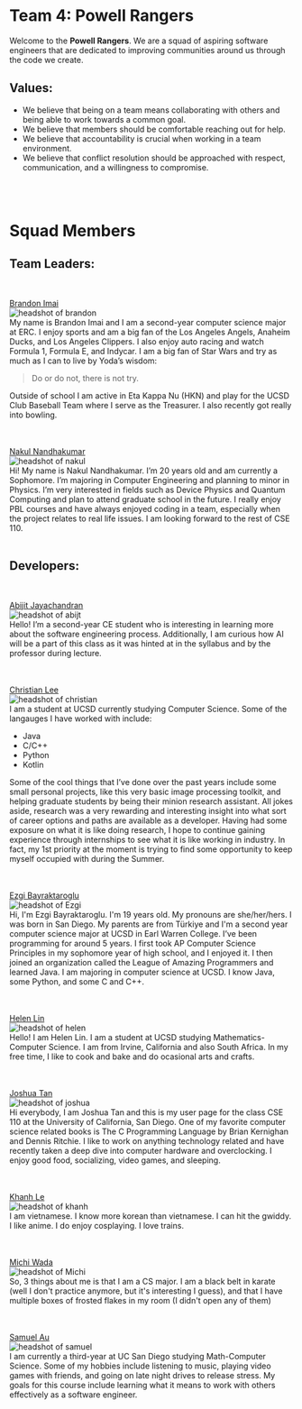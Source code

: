 # Team 4: Powell Rangers
Welcome to the **Powell Rangers**. We are a squad of aspiring software engineers that
are dedicated to improving communities around us through the code we create. 

## Values:
- We believe that being on a team means collaborating with others and being able
  to work towards a common goal.
- We believe that members should be comfortable reaching out for help.
- We believe that accountability is crucial when working in a team environment.
- We believe that conflict resolution should be approached with respect,
  communication, and a willingness to compromise.

<br><br>

# Squad Members

## Team Leaders:
<br>

[Brandon Imai](https://bimai25.github.io/cse110-lab1/) <br>
![headshot of brandon](/admin/teamheadshots/brandonheadshot.png) <br>
My name is Brandon Imai and I am a second-year computer science major at ERC. I enjoy sports and am a big fan of the Los Angeles Angels, Anaheim Ducks, and Los Angeles Clippers. I also enjoy auto racing and watch Formula 1, Formula E, and Indycar. I am a big fan of Star Wars and try as much as I can to live by Yoda’s wisdom:
>Do or do not, there is not try.

Outside of school I am active in Eta Kappa Nu (HKN) and play for the UCSD Club Baseball Team where I serve as the Treasurer. I also recently got really into bowling. <br><br><br>


[Nakul Nandhakumar](https://nakulnandhakumar.github.io/NakulLabWeek1/) <br>
![headshot of nakul](/admin/teamheadshots/nakulheadshot.png) <br>
Hi! My name is Nakul Nandhakumar. I’m 20 years old and am currently a Sophomore. I’m majoring in Computer Engineering and planning to minor in Physics. I’m very interested in fields such as Device Physics and Quantum Computing and plan to attend graduate school in the future. I really enjoy PBL courses and have always enjoyed coding in a team, especially when the project relates to real life issues. I am looking forward to the rest of CSE 110.<br> <br>


## Developers:
<br>

[Abijit Jayachandran](https://abijitj.github.io/CSE110-Lab1/) <br>
![headshot of abijt](/admin/teamheadshots/abijitheadshot.png) <br>
Hello! I’m a second-year CE student who is interesting in learning more about the software engineering process. Additionally, I am curious how AI will be a part of this class as it was hinted at in the syllabus and by the professor during lecture. <br><br><br>


[Christian Lee](https://outisnomore.github.io/CSE110-User-Page/) <br>
![headshot of christian](/admin/teamheadshots/christianheadshot.png) <br>
I am a student at UCSD currently studying Computer Science. Some of the langauges I have worked with include:
- Java
- C/C++
- Python
- Kotlin 

Some of the cool things that I’ve done over the past years include some small personal projects, like this very basic image processing toolkit, and helping graduate students by being their minion research assistant. All jokes aside, research was a very rewarding and interesting insight into what sort of career options and paths are available as a developer. Having had some exposure on what it is like doing research, I hope to continue gaining experience through internships to see what it is like working in industry. In fact, my 1st priority at the moment is trying to find some opportunity to keep myself occupied with during the Summer. <br> <br><br>

[Ezgi Bayraktaroglu](https://ebayraktaroglu.github.io/CSE110/) <br>
![headshot of Ezgi](/admin/teamheadshots/ezgiheadshot.jpg) <br>
Hi, I'm Ezgi Bayraktaroglu. I'm 19 years old. My pronouns are she/her/hers. I was born in San Diego. My parents are from Türkiye and I'm a second year computer science major at UCSD in Earl Warren College. I’ve been programming for around 5 years. I first took AP Computer Science Principles in my sophomore year of high school, and I enjoyed it. I then joined an organization called the League of Amazing Programmers and learned Java. I am majoring in computer science at UCSD. I know Java, some Python, and some C and C++. <br><br><br>


[Helen Lin](https://miyuki-l.github.io/Github-User-Page/) <br>
![headshot of helen](/admin/teamheadshots/helenheadshot.jpg) <br>
Hello! I am Helen Lin. I am a student at UCSD studying Mathematics-Computer Science. I am from Irvine, California and also South Africa. In my free time, I like to cook and bake and do ocasional arts and crafts. <br> <br><br>


[Joshua Tan](https://josh-tan-20-09-13.github.io/cse-110-github-pages/) <br>
![headshot of joshua](/admin/teamheadshots/joshheadshot.jpg) <br>
Hi everybody, I am Joshua Tan and this is my user page for the class CSE 110 at the University of California, San Diego.
One of my favorite computer science related books is The C Programming Language by Brian Kernighan and Dennis Ritchie.
I like to work on anything technology related and have recently taken a deep dive into computer hardware and overclocking.
I enjoy good food, socializing, video games, and sleeping. <br> <br><br>


[Khanh Le](https://pandawarlord.github.io/CSE-110-lab-1/) <br>
![headshot of khanh](teamheadshots/khanhheadshot.png) <br>
I am vietnamese. I know more korean than vietnamese. I can hit the gwiddy. I like anime. 
I do enjoy cosplaying. I love trains. <br> <br><br>


[Michi Wada](https://michinoriw.github.io/CSE110/) <br>
![headshot of Michi](/admin/teamheadshots/michiheadshot.jpg) <br>
So, 3 things about me is that I am a CS major. I am a black belt in karate (well I don't practice anymore, but it's interesting I guess), and that I have multiple boxes of frosted flakes in my room (I didn't open any of them) <br> <br><br>


[Samuel Au](https://samuelau824.github.io/CSE-110-Lab-1/) <br>
![headshot of samuel](/admin/teamheadshots/samuelheadshot.jpg) <br>
I am currently a third-year at UC San Diego studying Math-Computer Science. Some of my hobbies include listening to music, playing video games with friends, and going on late night drives to release stress. My goals for this course include learning what it means to work with others effectively as a software engineer. <br> <br><br>
